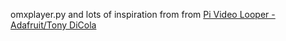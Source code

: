 omxplayer.py and lots of inspiration from from [Pi Video Looper - Adafruit/Tony DiCola](https://github.com/adafruit/pi_video_looper/)